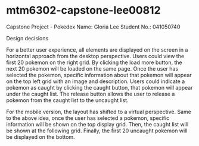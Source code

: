 # mtm6302-capstone-lee00812
Capstone Project - Pokedex
Name: Gloria Lee
Student No.: 041050740

Design decisions 

For a better user experience, all elements are displayed on the screen in a horizontal approach from the desktop perspective. Users could view the first 20 pokemon on the right grid. By clicking the load more button, the next 20 pokemon will be loaded on the same page. Once the user has selected the pokemon, specific information about that pokemon will appear on the top left grid with an image and description. Users could indicate a pokemon as caught by clicking the caught button, that pokemon will appear under the caught list. The release button allows the user to release a pokemon from the caught list to the uncaught list. 

For the mobile version, the layout has shifted to a virtual perspective. Same to the above idea, once the user has selected a pokemon, specific information will be shown on the top display grid. Then, the caught list will be shown at the following grid. Finally, the first 20 uncaught pokemon will be displayed on the bottom. 